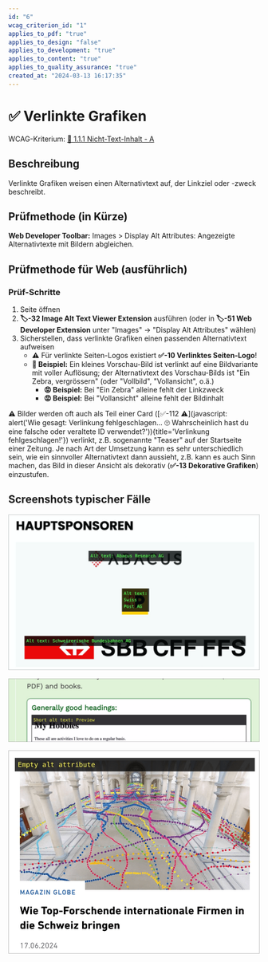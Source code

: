 ```yaml
---
id: "6"
wcag_criterion_id: "1"
applies_to_pdf: "true"
applies_to_design: "false"
applies_to_development: "true"
applies_to_content: "true"
applies_to_quality_assurance: "true"
created_at: "2024-03-13 16:17:35"
---
```


# ✅ Verlinkte Grafiken

WCAG-Kriterium: [📜 1.1.1 Nicht-Text-Inhalt - A](..)

## Beschreibung

Verlinkte Grafiken weisen einen Alternativtext auf, der Linkziel oder -zweck beschreibt.

## Prüfmethode (in Kürze)

**Web Developer Toolbar:** Images > Display Alt Attributes: Angezeigte Alternativtexte mit Bildern abgleichen.

## Prüfmethode für Web (ausführlich)

### Prüf-Schritte

1. Seite öffnen
1. **🏷️-32 Image Alt Text Viewer Extension** ausführen (oder in **🏷️-51 Web Developer Extension** unter "Images" → "Display Alt Attributes" wählen)
1. Sicherstellen, dass verlinkte Grafiken einen passenden Alternativtext aufweisen
    - ⚠️ Für verlinkte Seiten-Logos existiert **✅-10 Verlinktes Seiten-Logo**!
    - **🙂 Beispiel:** Ein kleines Vorschau-Bild ist verlinkt auf eine Bildvariante mit voller Auflösung; der Alternativtext des Vorschau-Bilds ist "Ein Zebra, vergrössern" (oder "Vollbild", "Vollansicht", o.ä.)
        - **😡 Beispiel:** Bei "Ein Zebra" alleine fehlt der Linkzweck
        - **😡 Beispiel:** Bei "Vollansicht" alleine fehlt der Bildinhalt

⚠️ Bilder werden oft auch als Teil einer Card ([✅-112 ⚠️](javascript: alert('Wie gesagt: Verlinkung fehlgeschlagen... 🙄 Wahrscheinlich hast du eine falsche oder veraltete ID verwendet?')){title='Verlinkung fehlgeschlagen!'}) verlinkt, z.B. sogenannte "Teaser" auf der Startseite einer Zeitung. Je nach Art der Umsetzung kann es sehr unterschiedlich sein, wie ein sinnvoller Alternativtext dann aussieht, z.B. kann es auch Sinn machen, das Bild in dieser Ansicht als dekorativ (**✅-13 Dekorative Grafiken**) einzustufen.

## Screenshots typischer Fälle

![Verlinkte Logos zu Sponsoren](images/verlinkte-logos-zu-sponsoren.png)

![Verlinkte Grafik mit sehr kurzem Alt-Text, da sich daneben weiterer Text im Link befindet](images/verlinkte-grafik-mit-sehr-kurzem-alt-text-da-sich-daneben-weiterer-text-im-link-befindet.png)

![Verlinkte Grafik ohne Alt-Text in Teaser-Link (okay, da Bild dann in Detail-Ansicht eine Textalternative hat)](images/verlinkte-grafik-ohne-alt-text-in-teaser-link.png)